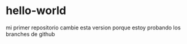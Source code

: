 # hello-world
mi primer repositorio
cambie esta version porque estoy probando los branches de github

